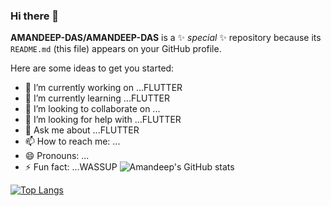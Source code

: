 ### Hi there 👋
**AMANDEEP-DAS/AMANDEEP-DAS** is a ✨ _special_ ✨ repository because its `README.md` (this file) appears on your GitHub profile.

Here are some ideas to get you started:

- 🔭 I’m currently working on ...FLUTTER
- 🌱 I’m currently learning ...FLUTTER
- 👯 I’m looking to collaborate on ...
- 🤔 I’m looking for help with ...FLUTTER
- 💬 Ask me about ...FLUTTER
- 📫 How to reach me: ...
- 😄 Pronouns: ...
- ⚡ Fun fact: ...WASSUP
![Amandeep's GitHub stats](https://github-readme-stats.vercel.app/api?username=AMANDEEP-DAS&show_icons=true&theme=tokyonight)


[![Top Langs](https://github-readme-stats.vercel.app/api/top-langs/?username=AMANDEEP-DAS&langs_count=8&theme=tokyonight&layout=compact)](https://github.com/satyaki-sen/satyaki-sen)
